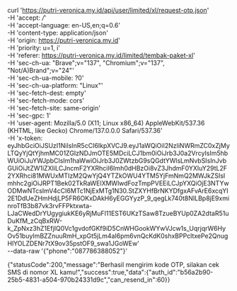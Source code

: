 curl 'https://putri-veronica.my.id/api/user/limited/xl/request-otp.json' \
  -H 'accept: */*' \
  -H 'accept-language: en-US,en;q=0.6' \
  -H 'content-type: application/json' \
  -H 'origin: https://putri-veronica.my.id' \
  -H 'priority: u=1, i' \
  -H 'referer: https://putri-veronica.my.id/limited/tembak-paket-xl' \
  -H 'sec-ch-ua: "Brave";v="137", "Chromium";v="137", "Not/A)Brand";v="24"' \
  -H 'sec-ch-ua-mobile: ?0' \
  -H 'sec-ch-ua-platform: "Linux"' \
  -H 'sec-fetch-dest: empty' \
  -H 'sec-fetch-mode: cors' \
  -H 'sec-fetch-site: same-origin' \
  -H 'sec-gpc: 1' \
  -H 'user-agent: Mozilla/5.0 (X11; Linux x86_64) AppleWebKit/537.36 (KHTML, like Gecko) Chrome/137.0.0.0 Safari/537.36' \
  -H 'x-token: eyJhbGciOiJSUzI1NiIsInR5cCI6IkpXVCJ9.eyJ1aWQiOiI2NzliNWRmZC0xZjMyLTQyYjQtYjhmMC01ZGIzNDJmOTE5MDciLCJ1bm0iOiJrb3J0a2VrcyIsIm5hbWUiOiJuYWJpbCIsIm1haWwiOiJrb3J0ZWtzbG9sQGdtYWlsLmNvbSIsInJvbGUiOiJtZW1iZXIiLCJncmF2YXRhciI6Imh0dHBzOi8vZ3JhdmF0YXIuY29tL2F2YXRhci81MWUxMTIzM2QwYjQ4YTZkOWU4YTM5YjFmNmQ2MWJkZSIsImhhc2giOiJRPT1Bek02TkRaWElXMWlwdFozTmpPVEEiLCJpYXQiOjE3NTYwODMwNTcsImV4cCI6MTc1NjExMTg1N30.StZXYHfBrNKYDfgxAFvArE6xcqYI2E1DdUeZHmHdjLP5FR6OKxDAkH6yEGGYyzP_9_qegLk740t8NILBp8jE9xminroTfB3b87vk3rvFFPktxwta-LJaCWedDrYUgygiukKE6yRjMuFI11EST6UKzTSaw8TzueBYUp0ZA2dtaR51uDuKfM_zCqBxRW-k_ZpNxz3hZ1EfjIQ0Vc1gvdofGKf9iD5CnWHGookWYwVJcw1s_UqrjqrW6HyOv51buyImBZZnuuRmH_xpGt5jLm4aI6pm6vnQcKdK0shxBPPcltxePe2QnugHlYOLZDENr7tX9ov35pstOF9_swa1JGoWEw' \
  --data-raw '{"phone":"087786388052"}'

{"statusCode":200,"message":"Berhasil mengirim kode OTP, silakan cek SMS di nomor XL kamu!","success":true,"data":{"auth_id":"b56a2b90-25b5-4831-a504-970b24331d9c","can_resend_in":60}}
